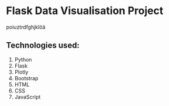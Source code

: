 # Flask Data Visualisation Project
poiuztrdfghjklöä

## Technologies used:

1. Python 
2. Flask
3. Plotly
4. Bootstrap
5. HTML
6. CSS
7. JavaScript

